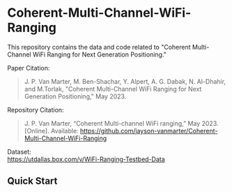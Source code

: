 # Coherent-Multi-Channel-WiFi-Ranging

This repository contains the data and code related to "Coherent Multi-Channel WiFi Ranging for Next Generation Positioning."

Paper Citation:  
> J. P. Van Marter, M. Ben-Shachar, Y. Alpert, A. G. Dabak, N. Al-Dhahir, and M.Torlak, "Coherent Multi-Channel WiFi Ranging for Next Generation Positioning," May 2023.

Repository Citation:  
> J. P. Van Marter, “Coherent Multi-channel WiFi ranging,” May 2023. [Online]. Available: https://github.com/jayson-vanmarter/Coherent-Multi-Channel-WiFi-Ranging

Dataset:  
https://utdallas.box.com/v/WiFi-Ranging-Testbed-Data

## Quick Start


